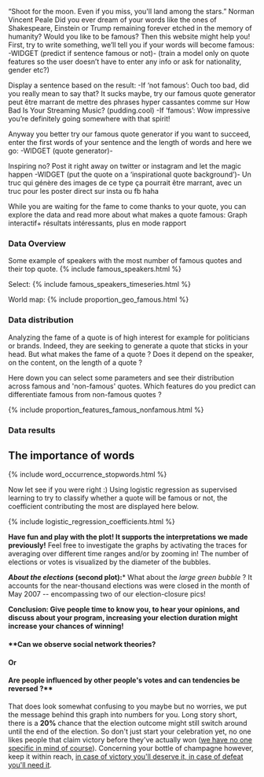 

“Shoot for the moon. Even if you miss, you'll land among the stars.” Norman Vincent Peale
Did you ever dream of your words like the ones of Shakespeare, Einstein or Trump remaining forever etched in the memory of humanity? Would you like to be famous? Then this website might help you!
First, try to write something, we’ll tell you if your words will become famous:
-WIDGET (predict if sentence famous or not)-
(train a model only on quote features so the user doesn’t have to enter any info or ask for nationality, gender etc?)

Display a sentence based on the result:
-If ‘not famous’: Ouch too bad, did you really mean to say that? It sucks maybe, try our famous quote generator 
peut être marrant de mettre des phrases hyper cassantes comme sur How Bad Is Your Streaming Music? (pudding.cool)
-If ‘famous’: Wow impressive you’re definitely going somewhere with that spirit!

Anyway you better try our famous quote generator if you want to succeed, enter the first words of your sentence and the length of words and here we go:
-WIDGET (quote generator)-

Inspiring no? Post it right away on twitter or instagram and let the magic happen
-WIDGET (put the quote on a ‘inspirational quote background’)-
Un truc qui génère des images de ce type ça pourrait être marrant, avec un truc pour les poster direct sur insta ou fb haha

 
While you are waiting for the fame to come thanks to your quote, you can explore the data and read more about what makes a quote famous:
Graph interactif+ résultats intéressants, plus en mode rapport



### Data Overview

Some example of speakers with the most number of famous quotes and their top quote.
{% include famous_speakers.html %}

Select:
{% include famous_speakers_timeseries.html %}

World map:
{% include proportion_geo_famous.html %}


### Data distribution

Analyzing the fame of a quote is of high interest for example for politicians or brands. Indeed, they are seeking to generate a quote that sticks in your head. But what makes the fame of a quote ? Does it depend on the speaker, on the content, on the length of a quote ?


Here down you can select some parameters and see their distribution across famous and 'non-famous' quotes. Which features do you predict can differentiate famous from non-famous quotes ?

{% include proportion_features_famous_nonfamous.html %}

### Data results
## The importance of words
{% include word_occurrence_stopwords.html %}

Now let see if you were right :)
Using logistic regression as supervised learning to try to classify whether a quote will be famous or not, the coefficient contributing the most are displayed here below.

{% include logistic_regression_coefficients.html %}


**Have fun and play with the plot! It supports the interpretations we made previously!**
Feel free to investigate the graphs by activating the traces for averaging over different time ranges and/or by zooming in! The number of elections or votes is visualized by the diameter of the bubbles.


***About the elections* (second plot):***
What about the *large green bubble* ? It accounts for the near-thousand elections was were closed in the month of May 2007 -- encompassing two of our election-closure pics!



**Conclusion: Give people time to know you, to hear your opinions, and discuss about your program, increasing your election duration might increase your chances of winning!**



#### **Can we observe social network theories? 
#### Or
#### Are people influenced by other people's votes and can tendencies be reversed ?**


That does look somewhat confusing to you maybe but no worries, we put the message behind this graph into numbers for you. Long story short, there is a **20%** chance that the election outcome might still switch around until the end of the election. So don't just start your celebration yet, no one likes people that claim victory before they've actually won ([we have no one specific in mind of course](https://www.youtube.com/watch?v=W9d6j2uO6MI)). Concerning your bottle of champagne however, keep it within reach, [in case of victory you'll deserve it, in case of defeat you'll need it](https://vinepair.com/articles/fake-drinking-quotes/).


